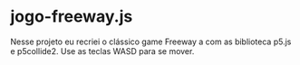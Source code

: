 # jogo-freeway.js
Nesse projeto eu recriei o  clássico game Freeway a com as biblioteca p5.js e p5collide2.
Use as teclas WASD para se mover.
